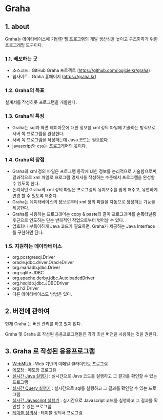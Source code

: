 # Graha

## 1. about

Graha는 데이타베이스에 기반한 웹 프로그램의 개발 생산성을 높이고 구조화하기 위한 프로그래밍 도구이다.

### 1.1. 배포하는 곳

* 소스코드 : GitHub Graha 프로젝트 (https://github.com/logicielkr/graha)
* 웹사이트 : Graha 홈페이지 (https://graha.kr)

### 1.2. Graha의 목표

설계서를 작성하듯 프로그램을 개발한다.

### 1.3. Graha의 특징

* Graha는 sql과 화면 레이아웃에 대한 정보를 xml 정의 파일에 기술하는 방식으로 서버 쪽 프로그램을 완성한다.
* 서버 쪽 프로그램을 작성하는데 Java 코드는 필요없다.
* javascript와 css는 프로그래머의 몫이다.

### 1.4. Graha의 장점

* Graha의 xml 정의 파일은 프로그램 동작에 대한 정보를 논리적으로 기술함으로써, 결과적으로 xml 파일로 프로그램 명세서를 작성하는 수준에서 프로그램을 완성할 수 있도록 한다.
* 논리적인 Graha의 xml 정의 파일은 프로그램의 유지보수를 쉽게 해주고, 유연하게 변경 할 수 있도록 해준다.
* Graha는 데이타베이스의 정보로부터 xml 정의 파일을 자동으로 생성하는 기능을 제공한다.
* Graha를 사용하는 프로그래머는 copy & paste와 같이 프로그래머를 손목터널증후근으로 인도하는 단순 반복적인 작업으로부터 벗어날 수 있다.
* 암호화나 부득이하게 Java 코드가 필요하면, Graha가 제공하는 Java Interface를 구현하면 된다.

### 1.5. 지원하는 데이타베이스

* org.postgresql.Driver
* oracle.jdbc.driver.OracleDriver
* org.mariadb.jdbc.Driver
* org.sqlite.JDBC
* org.apache.derby.jdbc.AutoloadedDriver
* org.hsqldb.jdbc.JDBCDriver
* org.h2.Driver
* 다른 데이타베이스도 방법은 있다.

## 2. 버전에 관하여

현재 Graha 는 버전 관리를 하고 있지 않다.

Graha 및 Graha 로 작성된 응용프로그램들은 각각 최신 버전을 사용하는 것을 권한다.

## 3. Graha 로 작성된 응용프로그램

- [WebMUA](https://github.com/logicielkr/WebMUA) : Web 기반의 이메일 클라이언트 프로그램
- [메모장](https://github.com/logicielkr/memo) : 메모장 프로그램
- [실시간 Java 실행기](https://github.com/logicielkr/JavaExecutor) : 실시간으로 Java 코드를 실행하고 그 결과를 확인할 수 있는 프로그램
- [실시간 Query 실행기](https://github.com/logicielkr/QueryExecutor) : 실시간으로 sql를 실행하고 그 결과를 확인할 수 있는 프로그램
- [실시간 Javascript 실행기](https://github.com/logicielkr/JavascriptExecutor) : 실시간으로 Javascript 코드를 실행하고 그 결과를 확인할 수 있는 프로그램
- [테이블 정의서](https://github.com/logicielkr/table) : 테이블 정의서 프로그램
